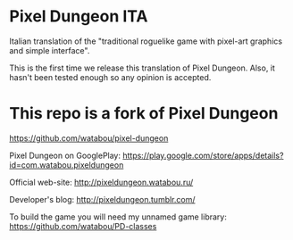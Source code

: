 Pixel Dungeon ITA
==================

Italian translation of the "traditional roguelike game with pixel-art graphics and simple interface".

This is the first time we release this translation of Pixel Dungeon. Also, it hasn't been tested enough so any opinion is accepted.

This repo is a fork of Pixel Dungeon
=====================================

https://github.com/watabou/pixel-dungeon

Pixel Dungeon on GooglePlay: 
https://play.google.com/store/apps/details?id=com.watabou.pixeldungeon

Official web-site: 
http://pixeldungeon.watabou.ru/

Developer's blog: 
http://pixeldungeon.tumblr.com/

To build the game you will need my unnamed game library:
https://github.com/watabou/PD-classes

